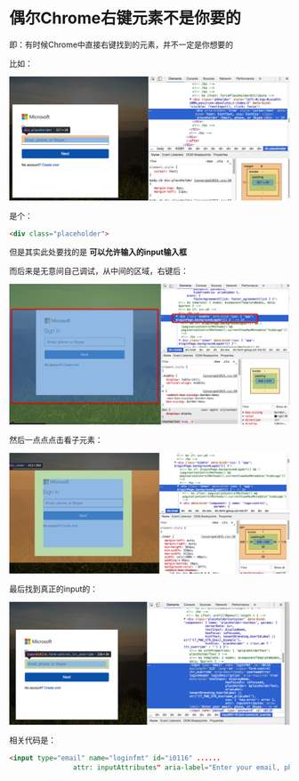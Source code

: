 # 偶尔Chrome右键元素不是你要的

即：有时候Chrome中直接右键找到的元素，并不一定是你想要的

比如：

![chrome右键输入账号](../assets/img/chrome_right_click_input_box.png)

是个：

```html
<div class="placeholder">
```

但是其实此处要找的是 **可以允许输入的input输入框**

而后来是无意间自己调试，从中间的区域，右键后：

![Sign in去右键](../assets/img/signin_right_click.png)

然后一点点点击看子元素：

![一点点去看子元素](../assets/img/one_by_one_see_child_element.png)

最后找到真正的input的：

![找到真正的input元素](../assets/img/found_real_input_element.png)

相关代码是：

```html
<input type="email" name="loginfmt" id="i0116" ......
                attr: inputAttributes" aria-label="Enter your email, phone, or Skype.">
```
